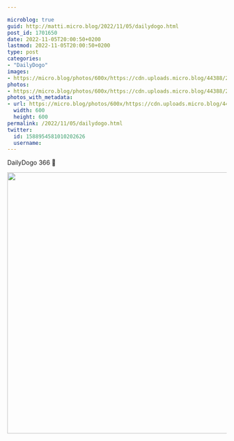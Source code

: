 ```yaml
---

microblog: true
guid: http://matti.micro.blog/2022/11/05/dailydogo.html
post_id: 1701650
date: 2022-11-05T20:00:50+0200
lastmod: 2022-11-05T20:00:50+0200
type: post
categories:
- "DailyDogo"
images:
- https://micro.blog/photos/600x/https://cdn.uploads.micro.blog/44388/2022/5fd1bbf78d.jpg
photos:
- https://micro.blog/photos/600x/https://cdn.uploads.micro.blog/44388/2022/5fd1bbf78d.jpg
photos_with_metadata:
- url: https://micro.blog/photos/600x/https://cdn.uploads.micro.blog/44388/2022/5fd1bbf78d.jpg
  width: 600
  height: 600
permalink: /2022/11/05/dailydogo.html
twitter:
  id: 1588954581010202626
  username:
---
```

DailyDogo 366 🐶

<img src="/media/uploads/2022/5fd1bbf78d.jpg" width="600" height="600" alt="" />
